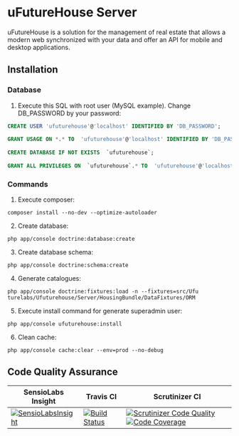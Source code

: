 
# uFutureHouse Server #
uFutureHouse is a solution for the management of real estate that allows a modern web synchronized with your data and offer an API for mobile and desktop applications.

## Installation ##
### Database ###
1. Execute this SQL with root user (MySQL example). Change DB_PASSWORD by your password:
```sql
CREATE USER 'ufuturehouse'@'localhost' IDENTIFIED BY 'DB_PASSWORD';
 
GRANT USAGE ON *.* TO  'ufuturehouse'@'localhost' IDENTIFIED BY 'DB_PASSWORD' WITH MAX_QUERIES_PER_HOUR 0 MAX_CONNECTIONS_PER_HOUR 0 MAX_UPDATES_PER_HOUR 0 MAX_USER_CONNECTIONS 0;
 
CREATE DATABASE IF NOT EXISTS  `ufuturehouse`;
 
GRANT ALL PRIVILEGES ON  `ufuturehouse`.* TO  'ufuturehouse'@'localhost';
```

### Commands ###
1. Execute composer:
```shell
composer install --no-dev --optimize-autoloader
```

2. Create database:
```shell
php app/console doctrine:database:create
```

3. Create database schema:
```shell
php app/console doctrine:schema:create
```

4. Generate catalogues:
```shell
php app/console doctrine:fixtures:load -n --fixtures=src/Ufu turelabs/Ufuturehouse/Server/HousingBundle/DataFixtures/ORM
```

5. Execute install command for generate superadmin user:
```shell
php app/console ufuturehouse:install
```

6. Clean cache:
```shell
php app/console cache:clear --env=prod --no-debug
```

## Code Quality Assurance ##

| SensioLabs Insight | Travis CI | Scrutinizer CI
| ------------------ | --------- | --------------
|[![SensioLabsInsight](https://insight.sensiolabs.com/projects/c338a335-2b00-4c55-8367-ec43b020d559/big.png)](https://insight.sensiolabs.com/projects/c338a335-2b00-4c55-8367-ec43b020d559)|[![Build Status](https://travis-ci.org/avegao/ufuturehouse-server.svg?branch=master)](https://travis-ci.org/avegao/ufuturehouse-server)|[![Scrutinizer Code Quality](https://scrutinizer-ci.com/g/avegao/ufuturehouse-server/badges/quality-score.png?b=master)](https://scrutinizer-ci.com/g/avegao/ufuturehouse-server/?branch=master) [![Code Coverage](https://scrutinizer-ci.com/g/avegao/ufuturehouse-server/badges/coverage.png?b=master)](https://scrutinizer-ci.com/g/avegao/ufuturehouse-server/?branch=master)|
